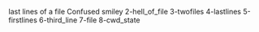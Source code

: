 last lines of a file
Confused smiley
2-hell_of_file
3-twofiles
4-lastlines
5-firstlines
6-third_line
7-file
8-cwd_state
